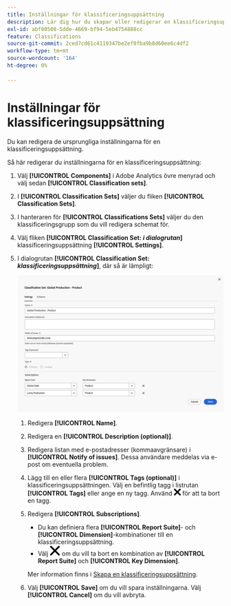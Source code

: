 ```yaml
---
title: Inställningar för klassificeringsuppsättning
description: Lär dig hur du skapar eller redigerar en klassificeringsuppsättning.
exl-id: abf00508-5dde-4669-bf94-5eb4754888cc
feature: Classifications
source-git-commit: 2ced7cd61c4119347be2ef0fba9b8d60ee6c4df2
workflow-type: tm+mt
source-wordcount: '164'
ht-degree: 0%

---
```


# Inställningar för klassificeringsuppsättning

Du kan redigera de ursprungliga inställningarna för en klassificeringsuppsättning.

Så här redigerar du inställningarna för en klassificeringsuppsättning:


1. Välj **[!UICONTROL Components]** i Adobe Analytics övre menyrad och välj sedan **[!UICONTROL Classification sets]**.
1. I **[!UICONTROL Classification Sets]** väljer du fliken **[!UICONTROL Classification Sets]**.
1. I hanteraren för **[!UICONTROL Classifications Sets]** väljer du den klassificeringsgrupp som du vill redigera schemat för.
1. Välj fliken **[!UICONTROL Classification Set: _i dialogrutan_]** klassificeringsuppsättning **[!UICONTROL Settings]**.

1. I dialogrutan **[!UICONTROL Classification Set: _klassificeringsuppsättning_]**, där så är lämpligt:

   ![Klassificeringsuppsättningar - inställningar](assets/classification-sets-settings.png)

   1. Redigera **[!UICONTROL Name]**.
   1. Redigera en **[!UICONTROL Description (optional)]**.
   1. Redigera listan med e-postadresser (kommaavgränsare) i **[!UICONTROL Notify of issues]**. Dessa användare meddelas via e-post om eventuella problem.
   1. Lägg till en eller flera **[!UICONTROL Tags (optional)]** i klassificeringsuppsättningen. Välj en befintlig tagg i listrutan **[!UICONTROL Tags]** eller ange en ny tagg. Använd ![CrossSize100](/help/assets/icons/CrossSize100.svg) för att ta bort en tagg.
   1. Redigera **[!UICONTROL Subscriptions]**.
      * Du kan definiera flera **[!UICONTROL Report Suite]**- och **[!UICONTROL Dimension]**-kombinationer till en klassificeringsuppsättning.
      * Välj ![CrossSize400](/help/assets/icons/CrossSize400.svg) om du vill ta bort en kombination av **[!UICONTROL Report Suite]** och **[!UICONTROL Key Dimension]**.

      Mer information finns i [Skapa en klassificeringsuppsättning](create.md).

   1. Välj **[!UICONTROL Save]** om du vill spara inställningarna. Välj **[!UICONTROL Cancel]** om du vill avbryta.


<!--

Configure a classification set's settings.

**[!UICONTROL Components]** > **[!UICONTROL Classification sets]** > **[!UICONTROL Sets]** > Click the desired classification set name > **[!UICONTROL Settings]**

![classification set settings](../../assets/classification-set-settings.png)

The following fields are available in this tab:

* **[!UICONTROL Name]**: The classification set name.
* **[!UICONTROL Description]**: The description for the classification set.
* **[!UICONTROL Notify of issues]**: A comma-delimited list of email addresses that are notified of issues with this classification set.
* **[!UICONTROL Tags]**: Add one or more tags to the selected classification set. Tags allow you to organize or group classification sets so that it is easier to locate them in the future.
* **[!UICONTROL Type]**: The type of classification between [!UICONTROL Primary] and [!UICONTROL Lookup]. Primary classifications are typically used. You cannot alter a classification set's type after it is created.
* **[!UICONTROL Subscriptions]**: The report suite and dimension combinations that the classification set applies to.

-->